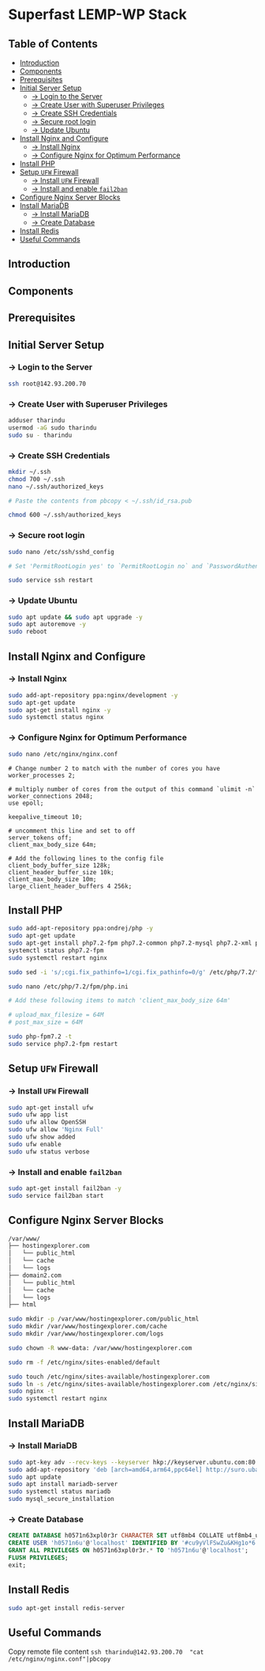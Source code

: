 # Superfast LEMP-WP Stack<!-- omit in toc -->

## Table of Contents<!-- omit in toc -->

- [Introduction](#introduction)
- [Components](#components)
- [Prerequisites](#prerequisites)
- [Initial Server Setup](#initial-server-setup)
    - [→ Login to the Server](#%E2%86%92-login-to-the-server)
    - [→ Create User with Superuser Privileges](#%E2%86%92-create-user-with-superuser-privileges)
    - [→ Create SSH Credentials](#%E2%86%92-create-ssh-credentials)
    - [→ Secure root login](#%E2%86%92-secure-root-login)
    - [→ Update Ubuntu](#%E2%86%92-update-ubuntu)
- [Install Nginx and Configure](#install-nginx-and-configure)
    - [→ Install Nginx](#%E2%86%92-install-nginx)
    - [→ Configure Nginx for Optimum Performance](#%E2%86%92-configure-nginx-for-optimum-performance)
- [Install PHP](#install-php)
- [Setup `UFW` Firewall](#setup-ufw-firewall)
    - [→ Install `UFW` Firewall](#%E2%86%92-install-ufw-firewall)
    - [→ Install and enable `fail2ban`](#%E2%86%92-install-and-enable-fail2ban)
- [Configure Nginx Server Blocks](#configure-nginx-server-blocks)
- [Install MariaDB](#install-mariadb)
    - [→ Install MariaDB](#%E2%86%92-install-mariadb)
    - [→ Create Database](#%E2%86%92-create-database)
- [Install Redis](#install-redis)
- [Useful Commands](#useful-commands)

## Introduction

## Components

## Prerequisites

## Initial Server Setup

### → Login to the Server

``` bash
ssh root@142.93.200.70
```

### → Create User with Superuser Privileges

``` bash
adduser tharindu
usermod -aG sudo tharindu
sudo su - tharindu
```

### → Create SSH Credentials

``` bash
mkdir ~/.ssh
chmod 700 ~/.ssh
nano ~/.ssh/authorized_keys

# Paste the contents from pbcopy < ~/.ssh/id_rsa.pub

chmod 600 ~/.ssh/authorized_keys
```

### → Secure root login

``` bash
sudo nano /etc/ssh/sshd_config

# Set 'PermitRootLogin yes' to `PermitRootLogin no` and `PasswordAuthentication yes` to `PasswordAuthentication no`.

sudo service ssh restart
```

### → Update Ubuntu

``` bash
sudo apt update && sudo apt upgrade -y
sudo apt autoremove -y
sudo reboot
```

## Install Nginx and Configure

### → Install Nginx

``` bash
sudo add-apt-repository ppa:nginx/development -y
sudo apt-get update
sudo apt-get install nginx -y
sudo systemctl status nginx
```

### → Configure Nginx for Optimum Performance

``` bash
sudo nano /etc/nginx/nginx.conf
```

``` nginx
# Change number 2 to match with the number of cores you have
worker_processes 2;

# multiply number of cores from the output of this command `ulimit -n`
worker_connections 2048;
use epoll;

keepalive_timeout 10;

# uncomment this line and set to off
server_tokens off;
client_max_body_size 64m;

# Add the following lines to the config file
client_body_buffer_size 128k;
client_header_buffer_size 10k;
client_max_body_size 10m;
large_client_header_buffers 4 256k;
```

## Install PHP

``` bash
sudo add-apt-repository ppa:ondrej/php -y
sudo apt-get update
sudo apt-get install php7.2-fpm php7.2-common php7.2-mysql php7.2-xml php7.2-xmlrpc php7.2-curl php7.2-gd php7.2-imagick php7.2-cli php7.2-dev php7.2-imap php7.2-mbstring php7.2-opcache php7.2-redis php7.2-soap php7.2-zip -y
systemctl status php7.2-fpm
sudo systemctl restart nginx
```

``` bash
sudo sed -i 's/;cgi.fix_pathinfo=1/cgi.fix_pathinfo=0/g' /etc/php/7.2/fpm/php.ini
```

``` bash
sudo nano /etc/php/7.2/fpm/php.ini

# Add these following items to match 'client_max_body_size 64m'

# upload_max_filesize = 64M
# post_max_size = 64M

sudo php-fpm7.2 -t
sudo service php7.2-fpm restart
```

## Setup `UFW` Firewall

### → Install `UFW` Firewall

``` bash
sudo apt-get install ufw
sudo ufw app list
sudo ufw allow OpenSSH 
sudo ufw allow 'Nginx Full'
sudo ufw show added
sudo ufw enable
sudo ufw status verbose
```

### → Install and enable `fail2ban`

``` bash
sudo apt-get install fail2ban -y
sudo service fail2ban start
```

## Configure Nginx Server Blocks

``` bash
/var/www/
├── hostingexplorer.com
│   └── public_html
│   └── cache
│   └── logs
├── domain2.com
│   └── public_html
│   └── cache
│   └── logs
├── html
```

``` bash
sudo mkdir -p /var/www/hostingexplorer.com/public_html
sudo mkdir /var/www/hostingexplorer.com/cache
sudo mkdir /var/www/hostingexplorer.com/logs
```

``` bash
sudo chown -R www-data: /var/www/hostingexplorer.com
```

``` bash
sudo rm -f /etc/nginx/sites-enabled/default
```

``` bash
sudo touch /etc/nginx/sites-available/hostingexplorer.com
sudo ln -s /etc/nginx/sites-available/hostingexplorer.com /etc/nginx/sites-enabled/
sudo nginx -t
sudo systemctl restart nginx
```

## Install MariaDB

### → Install MariaDB

``` bash
sudo apt-key adv --recv-keys --keyserver hkp://keyserver.ubuntu.com:80 0xF1656F24C74CD1D8
sudo add-apt-repository 'deb [arch=amd64,arm64,ppc64el] http://suro.ubaya.ac.id/mariadb/repo/10.3/ubuntu bionic main'
sudo apt update
sudo apt install mariadb-server
sudo systemctl status mariadb
sudo mysql_secure_installation
```

### → Create Database

``` sql
CREATE DATABASE h0571n63xpl0r3r CHARACTER SET utf8mb4 COLLATE utf8mb4_unicode_520_ci;
CREATE USER 'h0571n6u'@'localhost' IDENTIFIED BY '#cu9yVlFSwZu&KHg1o*6';
GRANT ALL PRIVILEGES ON h0571n63xpl0r3r.* TO 'h0571n6u'@'localhost';
FLUSH PRIVILEGES;
exit;
```

## Install Redis

``` bash
sudo apt-get install redis-server
```

## Useful Commands

Copy remote file content ```ssh tharindu@142.93.200.70  "cat /etc/nginx/nginx.conf"|pbcopy```
